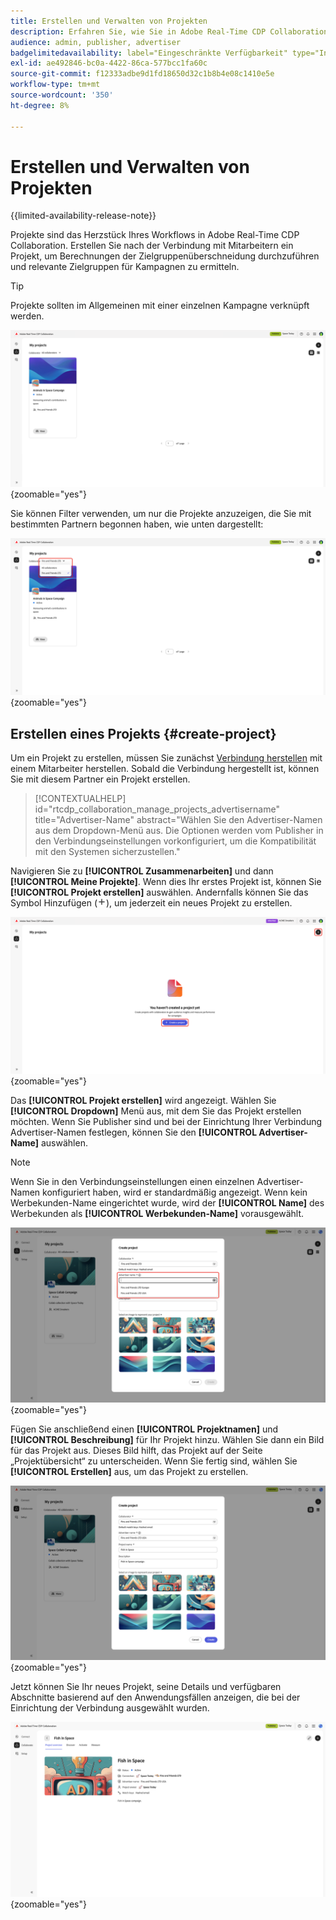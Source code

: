 ```yaml
---
title: Erstellen und Verwalten von Projekten
description: Erfahren Sie, wie Sie in Adobe Real-Time CDP Collaboration Projekte erstellen und verwalten
audience: admin, publisher, advertiser
badgelimitedavailability: label="Eingeschränkte Verfügbarkeit" type="Informative" url="https://helpx.adobe.com/legal/product-descriptions/real-time-customer-data-platform-collaboration.html newtab=true"
exl-id: ae492846-bc0a-4422-86ca-577bcc1fa60c
source-git-commit: f12333adbe9d1fd18650d32c1b8b4e08c1410e5e
workflow-type: tm+mt
source-wordcount: '350'
ht-degree: 8%

---
```


# Erstellen und Verwalten von Projekten

{{limited-availability-release-note}}

Projekte sind das Herzstück Ihres Workflows in Adobe Real-Time CDP Collaboration. Erstellen Sie nach der Verbindung mit Mitarbeitern ein Projekt, um Berechnungen der Zielgruppenüberschneidung durchzuführen und relevante Zielgruppen für Kampagnen zu ermitteln.

>[!TIP]
>
>Projekte sollten im Allgemeinen mit einer einzelnen Kampagne verknüpft werden.

![Das Dashboard „Zusammenarbeit“ zeigt alle aktuellen Projekte an.](/help/assets/collaborate/manage-view-projects/projects-overview-page.png){zoomable="yes"}

Sie können Filter verwenden, um nur die Projekte anzuzeigen, die Sie mit bestimmten Partnern begonnen haben, wie unten dargestellt:

![Gefilterte Ansicht von Projekten mit einem einzelnen Mitarbeiter.](/help/assets/collaborate/manage-view-projects/filtered-project-view.png){zoomable="yes"}

## Erstellen eines Projekts {#create-project}

Um ein Projekt zu erstellen, müssen Sie zunächst [Verbindung herstellen](/help/guide/connect/establishing-connections.md) mit einem Mitarbeiter herstellen. Sobald die Verbindung hergestellt ist, können Sie mit diesem Partner ein Projekt erstellen.

>[!CONTEXTUALHELP]
>id="rtcdp_collaboration_manage_projects_advertisername"
>title="Advertiser-Name"
>abstract="Wählen Sie den Advertiser-Namen aus dem Dropdown-Menü aus. Die Optionen werden vom Publisher in den Verbindungseinstellungen vorkonfiguriert, um die Kompatibilität mit den Systemen sicherzustellen."

Navigieren Sie zu **[!UICONTROL Zusammenarbeiten]** und dann **[!UICONTROL Meine Projekte]**. Wenn dies Ihr erstes Projekt ist, können Sie **[!UICONTROL Projekt erstellen]** auswählen. Andernfalls können Sie das Symbol Hinzufügen (![Symbol Hinzufügen) auswählen.](/help/assets/icons/plus.png)), um jederzeit ein neues Projekt zu erstellen.

![Wählen Sie ein Pluszeichen oder Erstellen Sie ein Projekt, um ein neues Projekt einzurichten.](/help/assets/collaborate/manage-view-projects/create-project.png){zoomable="yes"}

Das **[!UICONTROL Projekt erstellen]** wird angezeigt. Wählen Sie **[!UICONTROL Dropdown]** Menü aus, mit dem Sie das Projekt erstellen möchten. Wenn Sie Publisher sind und bei der Einrichtung Ihrer Verbindung Advertiser-Namen festlegen, können Sie den **[!UICONTROL Advertiser-Name]** auswählen.

>[!NOTE]
>
> Wenn Sie in den Verbindungseinstellungen einen einzelnen Advertiser-Namen konfiguriert haben, wird er standardmäßig angezeigt. Wenn kein Werbekunden-Name eingerichtet wurde, wird der **[!UICONTROL Name]** des Werbekunden als **[!UICONTROL Werbekunden-Name]** vorausgewählt.

![Dialogfeld „Projekt erstellen“ mit ausgewähltem Mitarbeiter und hervorgehobenem Advertiser-Namen.](/help/assets/collaborate/manage-view-projects/create-project-advertiser-names.png){zoomable="yes"}

Fügen Sie anschließend einen **[!UICONTROL Projektnamen]** und **[!UICONTROL Beschreibung]** für Ihr Projekt hinzu. Wählen Sie dann ein Bild für das Projekt aus. Dieses Bild hilft, das Projekt auf der Seite „Projektübersicht“ zu unterscheiden. Wenn Sie fertig sind, wählen Sie **[!UICONTROL Erstellen]** aus, um das Projekt zu erstellen.

![Erforderliche Optionen zum Einrichten eines neuen Projekts](/help/assets/collaborate/manage-view-projects/create-project-required-info.png){zoomable="yes"}

Jetzt können Sie Ihr neues Projekt, seine Details und verfügbaren Abschnitte basierend auf den Anwendungsfällen anzeigen, die bei der Einrichtung der Verbindung ausgewählt wurden.

![Der Arbeitsbereich „Projektübersicht“.](/help/assets/collaborate/manage-view-projects/project-overview.png){zoomable="yes"}
